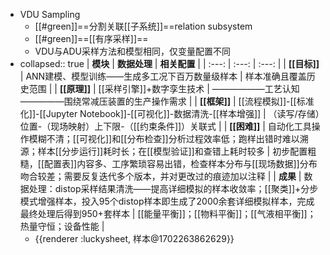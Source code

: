 - VDU Sampling
	- [[#green]]==分割关联[[子系统]]==relation subsystem
	- [[#green]]==[[有序采样]]==
	- VDU与ADU采样方法和模型相同，仅变量配置不同
- collapsed:: true
  | **模块** | **数据处理** | **相关配置** |
  | :---: | :---: | :---: |
  | **[[目标]]** | ANN建模、模型训练——生成多工况下百万数量级样本 | 样本准确且覆盖历史范围 |
  | **[[原理]]** | [[采样引擎]]+数字孪生技术 | ——————工艺认知—————围绕常减压装置的生产操作需求 |
  | **[[框架]]** | [[流程模拟]]-[[标准化]]-[[Jupyter Notebook]]-[[可视化]]-数据清洗-[[样本增强]] | （读写/存储）位置-（现场映射）上下限-（[[约束条件]]）关联式 |
  | **[[困难]]** | 自动化工具操作模糊不清；[[可视化]]和[[分布检查]]分析过程效率低；跑样出错时难以溯源；样本[[分步运行]]耗时长；在[[模型验证]]和查错上耗时较多 | 初步配置粗糙，[[配置表]]内容多、工序繁琐容易出错，检查样本分布与[[现场数据]]分布吻合较差；需要反复迭代多个版本，并对更改过的痕迹加以注释 |
  | **成果** | 数据处理：distop采样结果清洗——提高详细模拟的样本收敛率；[[聚类]]+分步模式增强样本，投入95个distop样本即生成了2000余套详细模拟样本，完成最终处理后得到950+套样本 | [[能量平衡]]；[[物料平衡]]；[[气液相平衡]]；热量守恒；设备性能 |
	- {{renderer :luckysheet, 样本@1702263862629}}